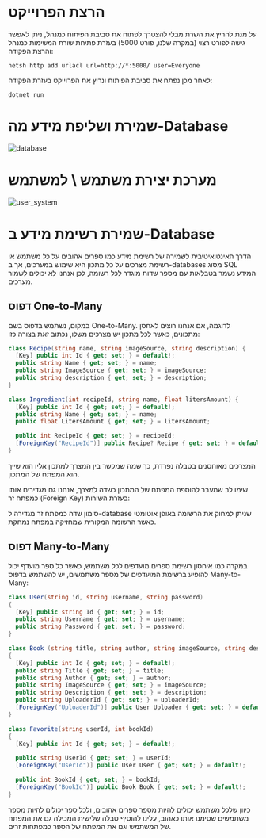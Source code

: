 # הרצת הפרוייקט

על מנת להריץ את השרת מבלי להצטרך לפתוח את סביבת הפיתוח כמנהל, ניתן לאפשר גישה לפורט רצוי (במקרה שלנו, פורט 5000) בעזרת פתיחת שורת המשימות כמנהל והרצת הפקודה:

```
netsh http add urlacl url=http://*:5000/ user=Everyone
```
לאחר מכן נפתח את סביבת הפיתוח ונריץ את הפרוייקט בעזרת הפקודה:
```
dotnet run
```
# שמירת ושליפת מידע מה-Database

![database](https://github.com/user-attachments/assets/f1a99131-44d0-40c3-a248-1034e315def3)


# מערכת יצירת משתמש \  למשתמש
![user_system](https://github.com/user-attachments/assets/6ec4c932-cf9c-470b-9d20-6e6c4254de33)


# שמירת רשימת מידע ב-Database
הדרך האינטואיטיבית לשמירה של רשימת מידע כמו ספרים אהובים על כל משתמש או רשימת מצרכים על כל מתכון היא שימוש במערכים, אך ב-databases מסוג SQL המידע נשמר בטבלאות עם מספר שדות מוגדר לכל רשומה, לכן אנחנו לא יכולים לשמור מערכים.

## דפוס One-to-Many
במקום, נשתמש בדפוס בשם One-to-Many.
לדוגמה, אם אנחנו רוצים לאחסן מתכונים, כאשר לכל מתכון יש מצרכים משלו, נכתוב זאת בצורה כזו:

```cs
class Recipe(string name, string imageSource, string description) {
  [Key] public int Id { get; set; } = default!;
  public string Name { get; set; } = name;
  public string ImageSource { get; set; } = imageSource;
  public string description { get; set; } = description;
}

class Ingredient(int recipeId, string name, float litersAmount) {
  [Key] public int Id { get; set; } = default!;
  public string Name { get; set; } = name;
  public float LitersAmount { get; set; } = litersAmount;

  public int RecipeId { get; set; } = recipeId;
  [ForeignKey("RecipeId")] public Recipe? Recipe { get; set; } = default!;
}
```


המצרכים מאוחסנים בטבלה נפרדת, כך שמה שמקשר בין המצרך למתכון אליו הוא שייך הוא המפתח של המתכון.

שימו לב שמעבר להוספת המפתח של המתכון כשדה למצרך, אנחנו גם מגדירים אותו כמפתח זר (Foreign Key) בעזרת השורות:

סימון שדה כמפתח זר מגדירה ל-database שניתן למחוק את הרשומה באופן אוטומטי כאשר הרשומה המקורית שמחזיקה במפתח נמחקת.

## דפוס Many-to-Many
במקרה כמו איחסון רשימת ספרים מועדפים לכל משתמש, כאשר כל ספר מועדף יכול להופיע ברשימת המועדפים של מספר משתמשים, יש להשתמש בדפוס Many-to-Many:
```cs
class User(string id, string username, string password)
{
  [Key] public string Id { get; set; } = id;
  public string Username { get; set; } = username;
  public string Password { get; set; } = password;
}

class Book (string title, string author, string imageSource, string description, string uploaderId)
{
  [Key] public int Id { get; set; } = default!;
  public string Title { get; set; } = title;
  public string Author { get; set; } = author;
  public string ImageSource { get; set; } = imageSource;
  public string Description { get; set; } = description;
  public string UploaderId { get; set; } = uploaderId;
  [ForeignKey("UploaderId")] public User Uploader { get; set; } = default!;
}

class Favorite(string userId, int bookId)
{
  [Key] public int Id { get; set; } = default!;

  public string UserId { get; set; } = userId;
  [ForeignKey("UserId")] public User User { get; set; } = default!;

  public int BookId { get; set; } = bookId;
  [ForeignKey("BookId")] public Book Book { get; set; } = default!;
}
```
כיוון שלכל משתמש יכולים להיות מספר ספרים אהובים, ולכל ספר יכולים להיות מספר משתמשים שסימנו אותו כאהוב, עלינו להוסיף טבלה שלישית המכילה גם את המפתח של המשתמש וגם את המפתח של הספר כמפתחות זרים.

